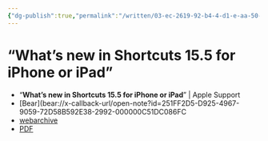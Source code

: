 ```yaml
---
{"dg-publish":true,"permalink":"/written/03-ec-2619-92-b4-4-d1-e-aa-50-b0-f4-c7-af-30-d6/","dgHomeLink":true,"dgPassFrontmatter":false}
---
```


# “What’s new in Shortcuts 15.5 for iPhone or iPad” 
- “**What’s new in Shortcuts 15.5 for iPhone or iPad**” | Apple Support
- [Bear](bear://x-callback-url/open-note?id=251FF2D5-D925-4967-9059-72D58B592E38-2992-000000C51DC086FC
- [webarchive](https://www.icloud.com/attachment/?u=https%3A%2F%2Fcvws.icloud-content.com%2FB%2FAbzXapt9TE5OAO-AjfBt0F7GCgm8ARP1WLsbqamfHTsy5QDI6euhtNFb%2F%24%7Bf%7D%3Fo%3DAri-mjY_22a16Ny4RcVDcNMtrq_I6GMCuufV-59ks0Fc%26v%3D1%26x%3D3%26a%3DCAogwuJGzbC1RgZIy4AFXIOc6b7kX0MQ-8RfMp8qLWgH5igSbRC8me_fjTAYvKnqs5cwIgEAUgTGCgm8WgShtNFbaiZTOWo-USabwteT264_jaNd-hltCY_k9Xk3P2iElZ6IHuoX2-Ic83Im39aPWGcU4ifxQlJu3sENyKI3rmj-mkwxd-9gvNRo13dyKn4Q3E8%26e%3D1655550153%26fl%3D%26r%3DEA31AD68-25E1-4257-8FB4-49DFF961FEC3-1%26k%3D%24%7Buk%7D%26ckc%3Dcom.apple.clouddocs%26ckz%3Dcom.apple.CloudDocs%26p%3D33%26s%3DfNBbqnfMXZQg-9JBFLK1qaZ2HF4&uk=E4u79Lbk6H_fg0vJtLSxuA&f=What%E2%80%99s%20new%20in%20Shortcuts%2015.5%20for%20iPhone%20or%20iPad%20-%20Apple%20Support.webarchive&sz=2706495)
- [PDF](https://www.icloud.com/attachment/?u=https%3A%2F%2Fcvws.icloud-content.com%2FB%2FAZ9aVdVfigOxNTmnuCg1c1mmKA_FAdLfNNZm-RC0jdoQZByE_vWLgMF1%2F%24%7Bf%7D%3Fo%3DAo1Fxqf3q3PoxX2LW_MVAzIQG3DmhWAPXEgwtlNLARv4%26v%3D1%26x%3D3%26a%3DCAogTOeN8IhWRhzLQiVNioEsw9RRUbk8HvC8inQ2cpqnpwUSbRDR9fbfjTAY0YXys5cwIgEAUgSmKA_FWgSLgMF1aiay8elGh76a70Wy4m5LVkYjQ48bddCWWpc07RIFaDmbeVs43eCkw3ImlxBrPxY8zl9OIRPZyebd_VncfOSJGca41LkU3uBMlcxDe7jyXVw%26e%3D1655550280%26fl%3D%26r%3D04F06B59-D6A8-4E73-8E85-D0CE95BD14D2-1%26k%3D%24%7Buk%7D%26ckc%3Dcom.apple.clouddocs%26ckz%3Dcom.apple.CloudDocs%26p%3D33%26s%3DJbnLDjmBHQbeZ-QkAdiaWOWXb94&uk=PrvszedTK5NDuurVcKpoog&f=What%E2%80%99s%20new%20in%20Shortcuts%2015.5%20for%20iPhone%20or%20iPad%20-%20Apple%20Support.pdf&sz=52644)